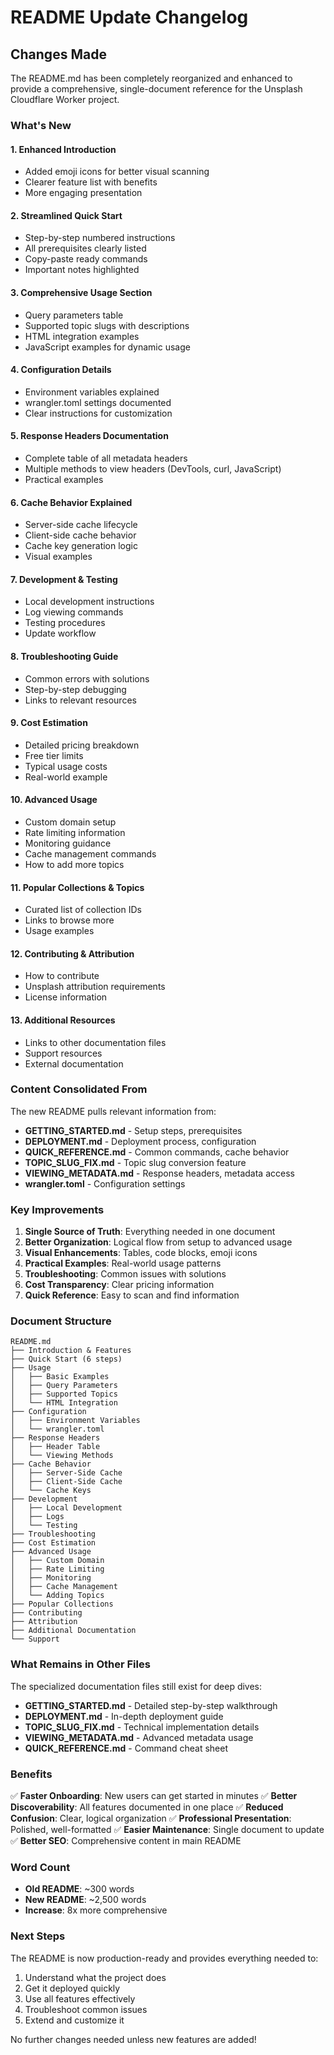 # README Update Changelog

## Changes Made

The README.md has been completely reorganized and enhanced to provide a comprehensive, single-document reference for the Unsplash Cloudflare Worker project.

### What's New

#### 1. **Enhanced Introduction**
- Added emoji icons for better visual scanning
- Clearer feature list with benefits
- More engaging presentation

#### 2. **Streamlined Quick Start**
- Step-by-step numbered instructions
- All prerequisites clearly listed
- Copy-paste ready commands
- Important notes highlighted

#### 3. **Comprehensive Usage Section**
- Query parameters table
- Supported topic slugs with descriptions
- HTML integration examples
- JavaScript examples for dynamic usage

#### 4. **Configuration Details**
- Environment variables explained
- wrangler.toml settings documented
- Clear instructions for customization

#### 5. **Response Headers Documentation**
- Complete table of all metadata headers
- Multiple methods to view headers (DevTools, curl, JavaScript)
- Practical examples

#### 6. **Cache Behavior Explained**
- Server-side cache lifecycle
- Client-side cache behavior
- Cache key generation logic
- Visual examples

#### 7. **Development & Testing**
- Local development instructions
- Log viewing commands
- Testing procedures
- Update workflow

#### 8. **Troubleshooting Guide**
- Common errors with solutions
- Step-by-step debugging
- Links to relevant resources

#### 9. **Cost Estimation**
- Detailed pricing breakdown
- Free tier limits
- Typical usage costs
- Real-world example

#### 10. **Advanced Usage**
- Custom domain setup
- Rate limiting information
- Monitoring guidance
- Cache management commands
- How to add more topics

#### 11. **Popular Collections & Topics**
- Curated list of collection IDs
- Links to browse more
- Usage examples

#### 12. **Contributing & Attribution**
- How to contribute
- Unsplash attribution requirements
- License information

#### 13. **Additional Resources**
- Links to other documentation files
- Support resources
- External documentation

### Content Consolidated From

The new README pulls relevant information from:

- **GETTING_STARTED.md** - Setup steps, prerequisites
- **DEPLOYMENT.md** - Deployment process, configuration
- **QUICK_REFERENCE.md** - Common commands, cache behavior
- **TOPIC_SLUG_FIX.md** - Topic slug conversion feature
- **VIEWING_METADATA.md** - Response headers, metadata access
- **wrangler.toml** - Configuration settings

### Key Improvements

1. **Single Source of Truth**: Everything needed in one document
2. **Better Organization**: Logical flow from setup to advanced usage
3. **Visual Enhancements**: Tables, code blocks, emoji icons
4. **Practical Examples**: Real-world usage patterns
5. **Troubleshooting**: Common issues with solutions
6. **Cost Transparency**: Clear pricing information
7. **Quick Reference**: Easy to scan and find information

### Document Structure

```
README.md
├── Introduction & Features
├── Quick Start (6 steps)
├── Usage
│   ├── Basic Examples
│   ├── Query Parameters
│   ├── Supported Topics
│   └── HTML Integration
├── Configuration
│   ├── Environment Variables
│   └── wrangler.toml
├── Response Headers
│   ├── Header Table
│   └── Viewing Methods
├── Cache Behavior
│   ├── Server-Side Cache
│   ├── Client-Side Cache
│   └── Cache Keys
├── Development
│   ├── Local Development
│   ├── Logs
│   └── Testing
├── Troubleshooting
├── Cost Estimation
├── Advanced Usage
│   ├── Custom Domain
│   ├── Rate Limiting
│   ├── Monitoring
│   ├── Cache Management
│   └── Adding Topics
├── Popular Collections
├── Contributing
├── Attribution
├── Additional Documentation
└── Support
```

### What Remains in Other Files

The specialized documentation files still exist for deep dives:

- **GETTING_STARTED.md** - Detailed step-by-step walkthrough
- **DEPLOYMENT.md** - In-depth deployment guide
- **TOPIC_SLUG_FIX.md** - Technical implementation details
- **VIEWING_METADATA.md** - Advanced metadata usage
- **QUICK_REFERENCE.md** - Command cheat sheet

### Benefits

✅ **Faster Onboarding**: New users can get started in minutes
✅ **Better Discoverability**: All features documented in one place
✅ **Reduced Confusion**: Clear, logical organization
✅ **Professional Presentation**: Polished, well-formatted
✅ **Easier Maintenance**: Single document to update
✅ **Better SEO**: Comprehensive content in main README

### Word Count

- **Old README**: ~300 words
- **New README**: ~2,500 words
- **Increase**: 8x more comprehensive

### Next Steps

The README is now production-ready and provides everything needed to:
1. Understand what the project does
2. Get it deployed quickly
3. Use all features effectively
4. Troubleshoot common issues
5. Extend and customize it

No further changes needed unless new features are added!

